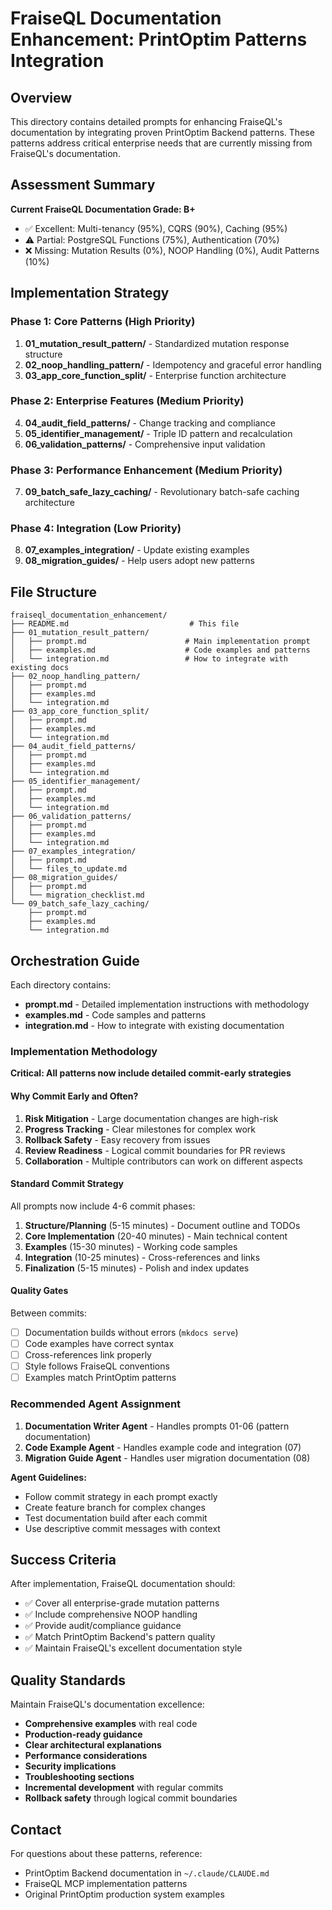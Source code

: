 # FraiseQL Documentation Enhancement: PrintOptim Patterns Integration

## Overview

This directory contains detailed prompts for enhancing FraiseQL's documentation by integrating proven PrintOptim Backend patterns. These patterns address critical enterprise needs that are currently missing from FraiseQL's documentation.

## Assessment Summary

**Current FraiseQL Documentation Grade: B+**
- ✅ Excellent: Multi-tenancy (95%), CQRS (90%), Caching (95%)
- ⚠️ Partial: PostgreSQL Functions (75%), Authentication (70%)
- ❌ Missing: Mutation Results (0%), NOOP Handling (0%), Audit Patterns (10%)

## Implementation Strategy

### Phase 1: Core Patterns (High Priority)
1. **01_mutation_result_pattern/** - Standardized mutation response structure
2. **02_noop_handling_pattern/** - Idempotency and graceful error handling
3. **03_app_core_function_split/** - Enterprise function architecture

### Phase 2: Enterprise Features (Medium Priority)
4. **04_audit_field_patterns/** - Change tracking and compliance
5. **05_identifier_management/** - Triple ID pattern and recalculation
6. **06_validation_patterns/** - Comprehensive input validation

### Phase 3: Performance Enhancement (Medium Priority)
7. **09_batch_safe_lazy_caching/** - Revolutionary batch-safe caching architecture

### Phase 4: Integration (Low Priority)
8. **07_examples_integration/** - Update existing examples
9. **08_migration_guides/** - Help users adopt new patterns

## File Structure

```
fraiseql_documentation_enhancement/
├── README.md                           # This file
├── 01_mutation_result_pattern/
│   ├── prompt.md                      # Main implementation prompt
│   ├── examples.md                    # Code examples and patterns
│   └── integration.md                 # How to integrate with existing docs
├── 02_noop_handling_pattern/
│   ├── prompt.md
│   ├── examples.md
│   └── integration.md
├── 03_app_core_function_split/
│   ├── prompt.md
│   ├── examples.md
│   └── integration.md
├── 04_audit_field_patterns/
│   ├── prompt.md
│   ├── examples.md
│   └── integration.md
├── 05_identifier_management/
│   ├── prompt.md
│   ├── examples.md
│   └── integration.md
├── 06_validation_patterns/
│   ├── prompt.md
│   ├── examples.md
│   └── integration.md
├── 07_examples_integration/
│   ├── prompt.md
│   └── files_to_update.md
├── 08_migration_guides/
│   ├── prompt.md
│   └── migration_checklist.md
└── 09_batch_safe_lazy_caching/
    ├── prompt.md
    ├── examples.md
    └── integration.md
```

## Orchestration Guide

Each directory contains:
- **prompt.md** - Detailed implementation instructions with methodology
- **examples.md** - Code samples and patterns
- **integration.md** - How to integrate with existing documentation

### Implementation Methodology

**Critical: All patterns now include detailed commit-early strategies**

#### Why Commit Early and Often?

1. **Risk Mitigation** - Large documentation changes are high-risk
2. **Progress Tracking** - Clear milestones for complex work
3. **Rollback Safety** - Easy recovery from issues
4. **Review Readiness** - Logical commit boundaries for PR reviews
5. **Collaboration** - Multiple contributors can work on different aspects

#### Standard Commit Strategy

All prompts now include 4-6 commit phases:

1. **Structure/Planning** (5-15 minutes) - Document outline and TODOs
2. **Core Implementation** (20-40 minutes) - Main technical content
3. **Examples** (15-30 minutes) - Working code samples
4. **Integration** (10-25 minutes) - Cross-references and links
5. **Finalization** (5-15 minutes) - Polish and index updates

#### Quality Gates

Between commits:
- [ ] Documentation builds without errors (`mkdocs serve`)
- [ ] Code examples have correct syntax
- [ ] Cross-references link properly
- [ ] Style follows FraiseQL conventions
- [ ] Examples match PrintOptim patterns

### Recommended Agent Assignment

1. **Documentation Writer Agent** - Handles prompts 01-06 (pattern documentation)
2. **Code Example Agent** - Handles example code and integration (07)
3. **Migration Guide Agent** - Handles user migration documentation (08)

**Agent Guidelines:**
- Follow commit strategy in each prompt exactly
- Create feature branch for complex changes
- Test documentation build after each commit
- Use descriptive commit messages with context

## Success Criteria

After implementation, FraiseQL documentation should:
- ✅ Cover all enterprise-grade mutation patterns
- ✅ Include comprehensive NOOP handling
- ✅ Provide audit/compliance guidance
- ✅ Match PrintOptim Backend's pattern quality
- ✅ Maintain FraiseQL's excellent documentation style

## Quality Standards

Maintain FraiseQL's documentation excellence:
- **Comprehensive examples** with real code
- **Production-ready guidance**
- **Clear architectural explanations**
- **Performance considerations**
- **Security implications**
- **Troubleshooting sections**
- **Incremental development** with regular commits
- **Rollback safety** through logical commit boundaries

## Contact

For questions about these patterns, reference:
- PrintOptim Backend documentation in `~/.claude/CLAUDE.md`
- FraiseQL MCP implementation patterns
- Original PrintOptim production system examples
